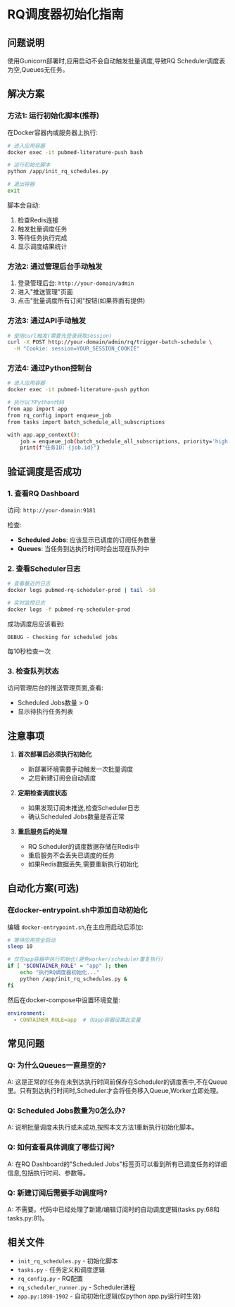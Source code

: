 # RQ调度器初始化指南

## 问题说明

使用Gunicorn部署时,应用启动不会自动触发批量调度,导致RQ Scheduler调度表为空,Queues无任务。

## 解决方案

### 方法1: 运行初始化脚本(推荐)

在Docker容器内或服务器上执行:

```bash
# 进入应用容器
docker exec -it pubmed-literature-push bash

# 运行初始化脚本
python /app/init_rq_schedules.py

# 退出容器
exit
```

脚本会自动:
1. 检查Redis连接
2. 触发批量调度任务
3. 等待任务执行完成
4. 显示调度结果统计

### 方法2: 通过管理后台手动触发

1. 登录管理后台: `http://your-domain/admin`
2. 进入"推送管理"页面
3. 点击"批量调度所有订阅"按钮(如果界面有提供)

### 方法3: 通过API手动触发

```bash
# 使用curl触发(需要先登录获取session)
curl -X POST http://your-domain/admin/rq/trigger-batch-schedule \
  -H "Cookie: session=YOUR_SESSION_COOKIE"
```

### 方法4: 通过Python控制台

```bash
# 进入应用容器
docker exec -it pubmed-literature-push python

# 执行以下Python代码
from app import app
from rq_config import enqueue_job
from tasks import batch_schedule_all_subscriptions

with app.app_context():
    job = enqueue_job(batch_schedule_all_subscriptions, priority='high')
    print(f"任务ID: {job.id}")
```

## 验证调度是否成功

### 1. 查看RQ Dashboard

访问: `http://your-domain:9181`

检查:
- **Scheduled Jobs**: 应该显示已调度的订阅任务数量
- **Queues**: 当任务到达执行时间时会出现在队列中

### 2. 查看Scheduler日志

```bash
# 查看最近的日志
docker logs pubmed-rq-scheduler-prod | tail -50

# 实时监控日志
docker logs -f pubmed-rq-scheduler-prod
```

成功调度后应该看到:
```
DEBUG - Checking for scheduled jobs
```
每10秒检查一次

### 3. 检查队列状态

访问管理后台的推送管理页面,查看:
- Scheduled Jobs数量 > 0
- 显示待执行任务列表

## 注意事项

1. **首次部署后必须执行初始化**
   - 新部署环境需要手动触发一次批量调度
   - 之后新建订阅会自动调度

2. **定期检查调度状态**
   - 如果发现订阅未推送,检查Scheduler日志
   - 确认Scheduled Jobs数量是否正常

3. **重启服务后的处理**
   - RQ Scheduler的调度数据存储在Redis中
   - 重启服务不会丢失已调度的任务
   - 如果Redis数据丢失,需要重新执行初始化

## 自动化方案(可选)

### 在docker-entrypoint.sh中添加自动初始化

编辑 `docker-entrypoint.sh`,在主应用启动后添加:

```bash
# 等待应用完全启动
sleep 10

# 仅在app容器中执行初始化(避免worker/scheduler重复执行)
if [ "$CONTAINER_ROLE" = "app" ]; then
    echo "执行RQ调度器初始化..."
    python /app/init_rq_schedules.py &
fi
```

然后在docker-compose中设置环境变量:

```yaml
environment:
  - CONTAINER_ROLE=app  # 仅app容器设置此变量
```

## 常见问题

### Q: 为什么Queues一直是空的?

A: 这是正常的!任务在未到达执行时间前保存在Scheduler的调度表中,不在Queue里。只有到达执行时间时,Scheduler才会将任务移入Queue,Worker立即处理。

### Q: Scheduled Jobs数量为0怎么办?

A: 说明批量调度未执行或未成功,按照本文方法1重新执行初始化脚本。

### Q: 如何查看具体调度了哪些订阅?

A: 在RQ Dashboard的"Scheduled Jobs"标签页可以看到所有已调度任务的详细信息,包括执行时间、参数等。

### Q: 新建订阅后需要手动调度吗?

A: 不需要。代码中已经处理了新建/编辑订阅时的自动调度逻辑(tasks.py:68和tasks.py:81)。

## 相关文件

- `init_rq_schedules.py` - 初始化脚本
- `tasks.py` - 任务定义和调度逻辑
- `rq_config.py` - RQ配置
- `rq_scheduler_runner.py` - Scheduler进程
- `app.py:1898-1902` - 自动初始化逻辑(仅python app.py运行时生效)